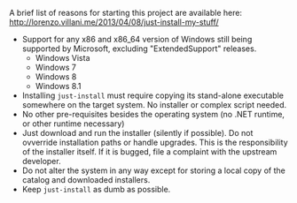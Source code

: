 A brief list of reasons for starting this project are available here:
<http://lorenzo.villani.me/2013/04/08/just-install-my-stuff/>

* Support for any x86 and x86_64 version of Windows still being supported by Microsoft,
  excluding "ExtendedSupport" releases.
  + Windows Vista
  + Windows 7
  + Windows 8
  + Windows 8.1
* Installing `just-install` must require copying its stand-alone executable somewhere
  on the target system. No installer or complex script needed.
* No other pre-requisites besides the operating system (no .NET runtime, or other runtime
  necessary)
* Just download and run the installer (silently if possible). Do not ovverride installation
  paths or handle upgrades. This is the responsibility of the installer itself. If it
  is bugged, file a complaint with the upstream developer.
* Do not alter the system in any way except for storing a local copy of the catalog and
  downloaded installers.
* Keep `just-install` as dumb as possible.